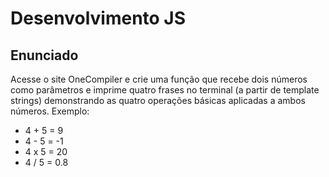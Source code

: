 
# Desenvolvimento JS 

## Enunciado

Acesse o site OneCompiler e crie uma função que recebe dois números como parâmetros e imprime quatro frases no terminal (a partir de template strings) demonstrando as quatro operações básicas aplicadas a ambos números. 
Exemplo:

- 4 + 5 = 9
- 4 - 5 = -1
- 4 x 5 = 20
- 4 / 5 = 0.8

